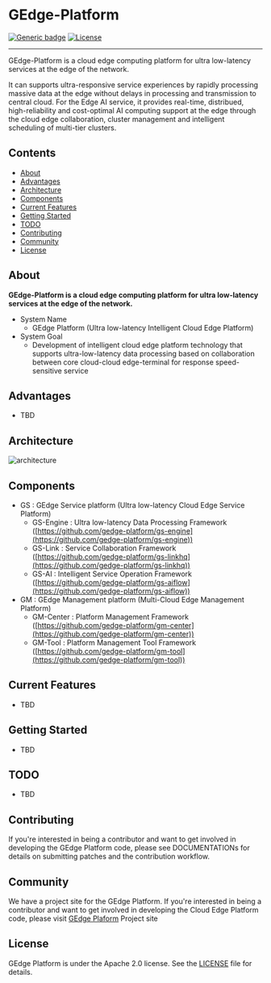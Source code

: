 # GEdge-Platform
[![Generic badge](https://img.shields.io/badge/release-1.0-green.svg)](https://github.com/gedge-platform/gedge-platform/releases/tag/1.0)
[![License](https://img.shields.io/badge/License-Apache%202.0-blue.svg)](https://opensource.org/licenses/Apache-2.0)
***
GEdge-Platform is a cloud edge computing platform for ultra low-latency services at the edge of the network.

It can supports ultra-responsive service experiences by rapidly processing massive data at the edge without delays in processing and transmission to central cloud.
For the Edge AI service, it provides real-time, distribued, high-reliability and cost-optimal AI computing support at the edge through the cloud edge collaboration, cluster management and intelligent scheduling of multi-tier clusters.

## Contents
- [About](#about)
- [Advantages](#advantages)
- [Architecture](#architecture)
- [Components](#components)
- [Current Features](#current-features)
- [Getting Started](#getting-started)
- [TODO](#todo)
- [Contributing](#contributing)
- [Community](#commnunity)
- [License](#license)

## About

**GEdge-Platform is a cloud edge computing platform for ultra low-latency services at the edge of the network.**

- System Name
    - GEdge Platform (Ultra low-latency Intelligent Cloud Edge Platform)
- System Goal
    - Development of intelligent cloud edge platform technology that supports ultra-low-latency data processing based on collaboration between core cloud-cloud edge-terminal for response speed-sensitive service

## Advantages
- TBD

## Architecture
![architecture](https://github.com/gedge-platform/gedge-platform/blob/master/docs/architecture.png)

## Components
- GS : GEdge Service platform (Ultra low-latency Cloud Edge Service Platform)
    - GS-Engine : Ultra low-latency Data Processing Framework ([https://github.com/gedge-platform/gs-engine](https://github.com/gedge-platform/gs-engine))
    - GS-Link : Service Collaboration Framework ([https://github.com/gedge-platform/gs-linkhq](https://github.com/gedge-platform/gs-linkhq))
    - GS-AI : Intelligent Service Operation Framework ([https://github.com/gedge-platform/gs-aiflow](https://github.com/gedge-platform/gs-aiflow))
- GM : GEdge Management platform (Multi-Cloud Edge Management Platform)
    - GM-Center : Platform Management Framework ([https://github.com/gedge-platform/gm-center](https://github.com/gedge-platform/gm-center))
    - GM-Tool : Platform Management Tool Framework ([https://github.com/gedge-platform/gm-tool](https://github.com/gedge-platform/gm-tool))    

## Current Features
- TBD

## Getting Started
- TBD

## TODO
- TBD

## Contributing
If you're interested in being a contributor and want to get involved in developing the GEdge Platform code, please see DOCUMENTATIONs for details on submitting patches and the contribution workflow.

## Community
We have a project site for the GEdge Platform. If you're interested in being a contributor and want to get involved in developing the Cloud Edge Platform code, please visit [GEdge Plaform](https://gedge-platform.github.io) Project site

## License
GEdge Platform is under the Apache 2.0 license. See the [LICENSE](./LICENSE) file for details.

